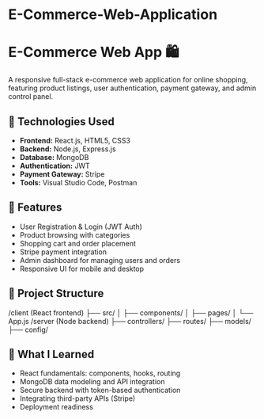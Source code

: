 # E-Commerce-Web-Application
# E-Commerce Web App 🛍️

A responsive full-stack e-commerce web application for online shopping, featuring product listings, user authentication, payment gateway, and admin control panel.

## 🔧 Technologies Used

- **Frontend:** React.js, HTML5, CSS3
- **Backend:** Node.js, Express.js
- **Database:** MongoDB
- **Authentication:** JWT
- **Payment Gateway:** Stripe
- **Tools:** Visual Studio Code, Postman

## 🚀 Features

- User Registration & Login (JWT Auth)
- Product browsing with categories
- Shopping cart and order placement
- Stripe payment integration
- Admin dashboard for managing users and orders
- Responsive UI for mobile and desktop

## 📂 Project Structure

/client (React frontend)
├── src/
│ ├── components/
│ ├── pages/
│ └── App.js
/server (Node backend)
├── controllers/
├── routes/
├── models/
├── config/

## 🧠 What I Learned

- React fundamentals: components, hooks, routing
- MongoDB data modeling and API integration
- Secure backend with token-based authentication
- Integrating third-party APIs (Stripe)
- Deployment readiness
